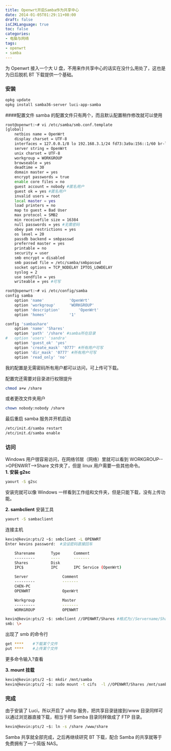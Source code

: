 ```yaml
---
title: Openwrt开启Samba作为共享中心
date: 2014-01-05T01:29:11+08:00
draft: false
isCJKLanguage: true
toc: false
categories:
- 电脑与网络
tags:
- openwrt
- samba
---
```



为 Openwrt 接入一个大 U 盘，不用来作共享中心的话实在没什么用处了，这也是为日后脱机 BT 下载提供一个基础。

### 安装

```bash
opkg update
opkg install samba36-server luci-app-samba
```

####配置文件
samba 的配置文件只有两个，而且默认配置稍作修改就可以使用

```bash
root@openwrt:~# vi /etc/samba/smb.conf.template
[global]
	netbios name = OpenWrt
	display charset = UTF-8
	interfaces = 127.0.0.1/8 lo 192.168.3.1/24 fd73:3a9a:156::1/60 br-lan #内网IP
	server string = OpenWrt
	unix charset = UTF-8
	workgroup = WORKGROUP
	browseable = yes
	deadtime = 30
	domain master = yes
	encrypt passwords = true
	enable core files = no
	guest account = nobody #匿名用户
	guest ok = yes #匿名用户
	invalid users = root
	local master = yes
	load printers = no
	map to guest = Bad User
	max protocol = SMB2
	min receivefile size = 16384
	null passwords = yes #无需密码
	obey pam restrictions = yes
	os level = 20
	passdb backend = smbpasswd
	preferred master = yes
	printable = no
	security = user
	smb encrypt = disabled
	smb passwd file = /etc/samba/smbpasswd
	socket options = TCP_NODELAY IPTOS_LOWDELAY
	syslog = 2
	use sendfile = yes
	writeable = yes	#可写
```

```bash
root@openwrt:~# vi /etc/config/samba
config samba
	option 'name'			'OpenWrt'
	option 'workgroup'		'WORKGROUP'
	option 'description'		'OpenWrt'
	option 'homes'			'1'

config 'sambashare'
    option 'name' 'Shares'
	option 'path' '/share' #samba所在目录
#   option 'users' 'sandra'
	option 'guest_ok' 'yes'
	option 'create_mask' '0777' #所有用户可写
	option 'dir_mask' '0777' #所有用户可写
	option 'read_only' 'no'
```

我的配置是无需密码所有用户都可以访问，可上传可下载。

配置完还需要对目录进行权限提升

```bash
chmod a+w /share
```

或者更改文件夹用户

```bash
chown nobody:nobody /share
```

最后重启 samba 服务并开机启动

```bash
/etc/init.d/samba restart
/etc/init.d/samba enable
```

### 访问

Windows 用户很容易访问，在网络邻居（网络）里就可以看到 WORKGROUP-->OPENWRT-->Share 文件夹了，但是 linux 用户需要一些其他命令。  
**1. 安装 g2sc**

```bash
yaourt -S g2sc
```

安装完就可以像 Windows 一样看到工作组和文件夹，但是只能下载，没有上传功能。

**2. sambclient**
安装工具

```bash
yaourt -S sambaclient
```

连接主机

```bash
kevin@kevin:pts/2 ~$: smbclient -L OPENWRT
Enter kevins password:  #没设密码直接回车

	Sharename       Type      Comment
	---------       ----      -------
	Shares          Disk
	IPC$            IPC       IPC Service (OpenWrt)

	Server               Comment
	---------            -------
	CHEN-PC
	OPENWRT              OpenWrt

	Workgroup            Master
	---------            -------
	WORKGROUP            OPENWRT
```

```bash
kevin@kevin:pts/2 ~$: smbclient //OPENWRT/Shares #格式为//Servername/Sharename
smb: \>
```

出现了 smb 的命令行

```bash
get ****    #下载某个文件
put ****    #上传某个文件
```

更多命令输入?查看

**3. mount 挂载**

```bash
kevin@kevin:pts/2 ~$: mkdir /mnt/samba
kevin@kevin:pts/2 ~$: sudo mount -t cifs  -l //OPENWRT/Shares /mnt/samba
```

### 完成

由于安装了 Luci，所以开启了 uhttp 服务，把共享目录链接到/www 目录同样可以通过浏览器直接下载，相当于把 Samba 目录同样做成了 FTP 目录。

```bash
kevin@kevin:pts/2 ~$: ln -s /share /www/share
```

Samba 共享就全部完成，之后再继续研究 BT 下载，配合 Samba 的共享就等于免费拥有了一个简版 NAS。
